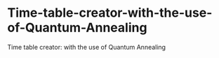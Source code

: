 # Time-table-creator-with-the-use-of-Quantum-Annealing
Time table creator: with the use of Quantum Annealing
